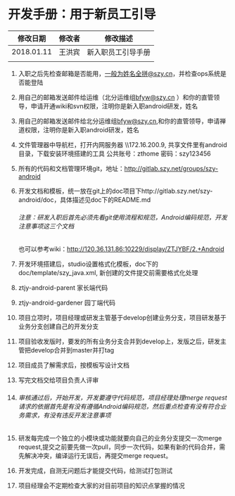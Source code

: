 # 开发手册：用于新员工引导

|    修改日期    | 修改者  |   修改描述    |
| :--------: | :--: | :-------: |
| 2018.01.11 | 王洪宾  | 新入职员工引导手册 |
|            |      |           |

1. 入职之后先检查邮箱是否能用，一般为姓名全拼@szy.cn，并检查ops系统是否能登陆

2. 用自己的邮箱发送邮件给运维（北分运维组<bfyw@szy.cn>
）和你的直管领导，申请开通wiki和svn权限，注明你是新入职android研发，姓名

3. 用自己的邮箱发送邮件给北分运维组<bfyw@szy.cn>,和你的直管领导，申请禅道权限，注明你是新入职android研发，姓名

4. 文件管理器中导航栏，打开内网服务器  \\\172.16.200.9, 共享文件里有android目录，下载安装环境搭建的工具
   公共账号：zthome
   密码：szy123456

5. 所有的代码和文档管理环境git，地址：http://gitlab.szy.net/groups/szy-android

6. 开发文档和模板，统一放在git上的doc项目下http://gitlab.szy.net/szy-android/doc，具体描述见doc下的README.md

   ###### 注意：研发入职后首先必须先看git使用流程和规范，Android编码规范，开发注意事项这三个文档

   也可以参考wiki：http://120.36.131.86:10229/display/ZTJYBF/2.+Android

7. 开发环境搭建后，studio设置格式化模板，doc下的doc/template/szy_java.xml, 新创建的文件提交前需要格式化处理

8. ztjy-android-parent 家长端代码

9. ztjy-android-gardener 园丁端代码

10. 项目立项时，项目经理或研发主管基于develop创建业务分支，项目研发基于业务分支创建自己的开发分支

11. 项目验收发版时，要发的所有业务分支合并到develop上，发版之后，研发主管把develop合并到master并打tag

12. 项目成员了解需求后，按模板写设计文档

13. 写完文档交给项目负责人评审

14. ###### 审核通过后，开始开发，开发要遵守代码规范，项目经理处理merge request请求的依据首先是有没有遵循Android编码规范，然后重点检查有没有符合业务需求，有没有违反开发注意事项

15. 研发每完成一个独立的小模块或功能就要向自己的业务分支提交一次merge request,提交之前要先做一次pull，同步一次代码，如果有新的代码合并，需先解决冲突，编译运行无误后，再提交merge request。

16. 开发完成，自测无问题后才能提交代码，给测试打包测试

17. 项目经理会不定期检查大家的对目前项目的知识点掌握的情况






